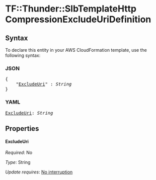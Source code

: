 # TF::Thunder::SlbTemplateHttp CompressionExcludeUriDefinition

## Syntax

To declare this entity in your AWS CloudFormation template, use the following syntax:

### JSON

<pre>
{
    "<a href="#excludeuri" title="ExcludeUri">ExcludeUri</a>" : <i>String</i>
}
</pre>

### YAML

<pre>
<a href="#excludeuri" title="ExcludeUri">ExcludeUri</a>: <i>String</i>
</pre>

## Properties

#### ExcludeUri

_Required_: No

_Type_: String

_Update requires_: [No interruption](https://docs.aws.amazon.com/AWSCloudFormation/latest/UserGuide/using-cfn-updating-stacks-update-behaviors.html#update-no-interrupt)

